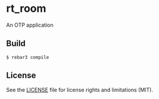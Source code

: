 rt_room
=====

An OTP application

Build
-----

    $ rebar3 compile

License
-----

See the [LICENSE](LICENSE.md) file for license rights and limitations (MIT).
